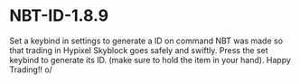# NBT-ID-1.8.9

Set a keybind in settings to generate a ID on command
NBT was made so that trading in Hypixel Skyblock goes safely and swiftly. Press the set keybind to generate its ID. (make sure to hold the item in your hand).
Happy Trading!! o/
